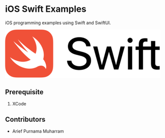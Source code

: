 # iOS Swift Examples
iOS programming examples using Swift and SwiftUI.

![Swift Logo](swift.png)

## Prerequisite
1. XCode

## Contributors
- Arief Purnama Muharram


